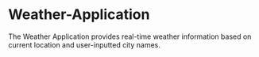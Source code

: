 # Weather-Application
The Weather Application provides real-time weather information based on current location and user-inputted city names.
